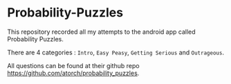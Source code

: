 # Probability-Puzzles
This repository recorded all my attempts to the android app called Probability Puzzles. 

There are 4 categories : `Intro`, `Easy Peasy`, `Getting Serious` and `Outrageous`.

All questions can be found at their github repo https://github.com/atorch/probability_puzzles.
